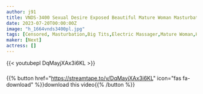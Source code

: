 ```yaml
---
author: j91
title: VNDS-3400 Sexual Desire Exposed Beautiful Mature Woman Masturbation 2 8 People More H Than Usual
date: 2023-07-20T00:00:00Z
image: "h_1664vnds3400pl.jpg"
tags: [Censored, Masturbation,Big Tits,Electric Massager,Mature Woman,Huge Butt]
maker: [Next]
actress: []
---
```



{{< youtubepl DqMayjXAx3i6KL >}}
###

{{% button href="https://streamtape.to/v/DqMayjXAx3i6KL" icon="fas fa-download" %}}download this video{{% /button %}}
